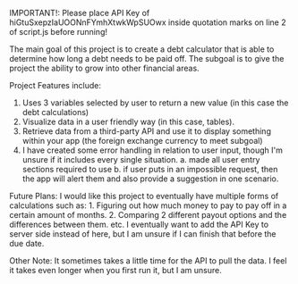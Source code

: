 IMPORTANT!: Please place API Key of hiGtuSxepzIaUOONnFYmhXtwkWpSUOwx inside quotation marks on line 2 of script.js before running!

The main goal of this project is to create a debt calculator that is able to determine how long a debt needs to be paid off.
The subgoal is to give the project the ability to grow into other financial areas.

Project Features include:
1. Uses 3 variables selected by user to return a new value (in this case the debt calculations)
2. Visualize data in a user friendly way (in this case, tables).
3. Retrieve data from a third-party API and use it to display something within your app (the foreign exchange currency to meet subgoal)
4. I have created some error handling in relation to user input, though I'm unsure if it includes every single situation.
	a. made all user entry sections required to use
	b. if user puts in an impossible request, then the app will alert them and also provide a suggestion in one scenario.

Future Plans:
I would like this project to eventually have multiple forms of calculations such as:
	1. Figuring out how much money to pay to pay off in a certain amount of months.
	2. Comparing 2 different payout options and the differences between them.
	etc.
I eventually want to add the API Key to server side instead of here, but I am unsure if I can finish that before the due date.

Other Note:
It sometimes takes a little time for the API to pull the data. I feel it takes even longer when you first run it, but I am unsure.